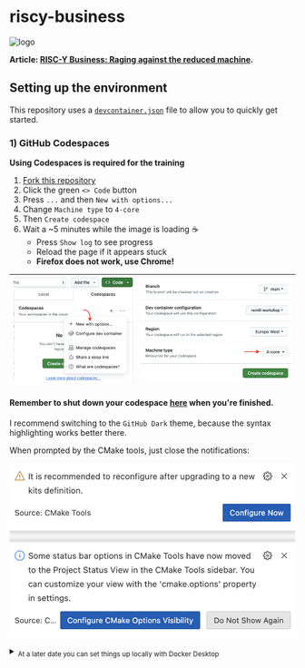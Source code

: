 # riscy-business

![logo](.github/logo.png)

**Article: [RISC-Y Business: Raging against the reduced machine](https://secret.club/2023/12/24/riscy-business.html).**

## Setting up the environment

This repository uses a [`devcontainer.json`](./.devcontainer/devcontainer.json) file to allow you to quickly get started.

### 1) GitHub Codespaces

**Using Codespaces is required for the training**

1. [Fork this repository](https://github.com/mrexodia/RiscyWorkshop/fork)
2. Click the green `<> Code` button
3. Press `...` and then `New with options...`
4. Change `Machine type` to `4-core`
5. Then `Create codespace`
6. Wait a ~5 minutes while the image is loading ☕
   - Press `Show log` to see progress
   - Reload the page if it appears stuck
   - **Firefox does not work, use Chrome!**

| ![](.devcontainer/new-codespace.png) | ![](.devcontainer/machine-type.png) |
|---|---|

#### **Remember to shut down your codespace [here](https://github.com/codespaces) when you're finished.**

I recommend switching to the `GitHub Dark` theme, because the syntax highlighting works better there.

When prompted by the CMake tools, just close the notifications:

![](.devcontainer/cmake-notifications.png)

<details>

<summary><sub>At a later date you can set things up locally with Docker Desktop</sub></summary>

### Docker Desktop (tricky)

- Install/Update [Docker Desktop](https://www.docker.com/products/docker-desktop/) ([alternatives](https://code.visualstudio.com/remote/advancedcontainers/docker-options))
- **Start Docker Desktop**
- Install [Visual Studio Code](https://code.visualstudio.com)
- Clone and open this repository in VS Code (**use the HTTPS protocol**)
- Install the [Dev Containers](vscode:extension/ms-vscode-remote.remote-containers) extension in VS Code (you should be prompted for recommended extensions)
- Click the blue 'Reopen in Container' button when prompted (you can also find it in the command palette)

For more detailed steps, check out the [Dev Containers tutorial](https://code.visualstudio.com/docs/devcontainers/tutorial). The instructions after this assume you are running _inside_ the container.

#### Windows

Because the host filesystem is mounted inside the container you _may_ need to configure Git to not automatically convert line endings:

```sh
git config --global core.autocrlf false
```

Additionally it's recommended to configure Docker to use the WSL 2 backend.

</details>
